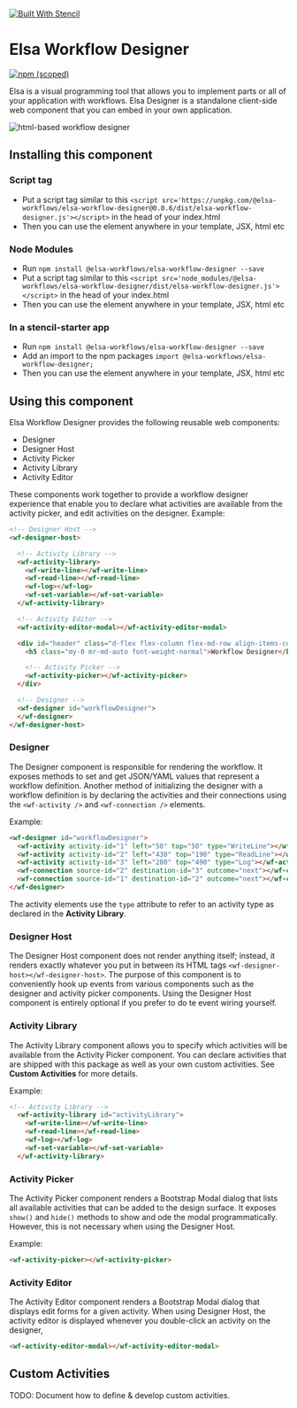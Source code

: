 [![Built With Stencil](https://img.shields.io/badge/-Built%20With%20Stencil-16161d.svg?logo=data%3Aimage%2Fsvg%2Bxml%3Bbase64%2CPD94bWwgdmVyc2lvbj0iMS4wIiBlbmNvZGluZz0idXRmLTgiPz4KPCEtLSBHZW5lcmF0b3I6IEFkb2JlIElsbHVzdHJhdG9yIDE5LjIuMSwgU1ZHIEV4cG9ydCBQbHVnLUluIC4gU1ZHIFZlcnNpb246IDYuMDAgQnVpbGQgMCkgIC0tPgo8c3ZnIHZlcnNpb249IjEuMSIgaWQ9IkxheWVyXzEiIHhtbG5zPSJodHRwOi8vd3d3LnczLm9yZy8yMDAwL3N2ZyIgeG1sbnM6eGxpbms9Imh0dHA6Ly93d3cudzMub3JnLzE5OTkveGxpbmsiIHg9IjBweCIgeT0iMHB4IgoJIHZpZXdCb3g9IjAgMCA1MTIgNTEyIiBzdHlsZT0iZW5hYmxlLWJhY2tncm91bmQ6bmV3IDAgMCA1MTIgNTEyOyIgeG1sOnNwYWNlPSJwcmVzZXJ2ZSI%2BCjxzdHlsZSB0eXBlPSJ0ZXh0L2NzcyI%2BCgkuc3Qwe2ZpbGw6I0ZGRkZGRjt9Cjwvc3R5bGU%2BCjxwYXRoIGNsYXNzPSJzdDAiIGQ9Ik00MjQuNywzNzMuOWMwLDM3LjYtNTUuMSw2OC42LTkyLjcsNjguNkgxODAuNGMtMzcuOSwwLTkyLjctMzAuNy05Mi43LTY4LjZ2LTMuNmgzMzYuOVYzNzMuOXoiLz4KPHBhdGggY2xhc3M9InN0MCIgZD0iTTQyNC43LDI5Mi4xSDE4MC40Yy0zNy42LDAtOTIuNy0zMS05Mi43LTY4LjZ2LTMuNkgzMzJjMzcuNiwwLDkyLjcsMzEsOTIuNyw2OC42VjI5Mi4xeiIvPgo8cGF0aCBjbGFzcz0ic3QwIiBkPSJNNDI0LjcsMTQxLjdIODcuN3YtMy42YzAtMzcuNiw1NC44LTY4LjYsOTIuNy02OC42SDMzMmMzNy45LDAsOTIuNywzMC43LDkyLjcsNjguNlYxNDEuN3oiLz4KPC9zdmc%2BCg%3D%3D&colorA=16161d&style=flat-square)](https://stenciljs.com/)

# Elsa Workflow Designer

[![npm (scoped)](https://img.shields.io/npm/v/@elsa-workflows/elsa-workflow-designer.svg)](https://www.npmjs.com/package/@elsa-workflows/elsa-workflow-designer)

Elsa is a visual programming tool that allows you to implement parts or all of your application with workflows.
Elsa Designer is a standalone client-side web component that you can embed in your own application.

![html-based workflow designer](/doc/workflow-sample-1.png)

## Installing this component

### Script tag

- Put a script tag similar to this `<script src='https://unpkg.com/@elsa-workflows/elsa-workflow-designer@0.0.6/dist/elsa-workflow-designer.js'></script>` in the head of your index.html
- Then you can use the element anywhere in your template, JSX, html etc

### Node Modules
- Run `npm install @elsa-workflows/elsa-workflow-designer --save`
- Put a script tag similar to this `<script src='node_modules/@elsa-workflows/elsa-workflow-designer/dist/elsa-workflow-designer.js'></script>` in the head of your index.html
- Then you can use the element anywhere in your template, JSX, html etc

### In a stencil-starter app
- Run `npm install @elsa-workflows/elsa-workflow-designer --save`
- Add an import to the npm packages `import @elsa-workflows/elsa-workflow-designer;`
- Then you can use the element anywhere in your template, JSX, html etc

## Using this component

Elsa Workflow Designer provides the following reusable web components:

- Designer
- Designer Host
- Activity Picker
- Activity Library
- Activity Editor

These components work together to provide a workflow designer experience that enable you to declare what activities are available from the activity picker, and edit activities on the designer.
Example:

```html
<!-- Designer Host -->
<wf-designer-host>

  <!-- Activity Library -->
  <wf-activity-library>
    <wf-write-line></wf-write-line>
    <wf-read-line></wf-read-line>
    <wf-log></wf-log>
    <wf-set-variable></wf-set-variable>
  </wf-activity-library>

  <!-- Activity Editor -->
  <wf-activity-editor-modal></wf-activity-editor-modal>

  <div id="header" class="d-flex flex-column flex-md-row align-items-center p-3 px-md-4 mb-3 bg-dark border-bottom shadow-sm">
    <h5 class="my-0 mr-md-auto font-weight-normal">Workflow Designer</h5>

    <!-- Activity Picker -->
    <wf-activity-picker></wf-activity-picker>
  </div>

  <!-- Designer -->
  <wf-designer id="workflowDesigner">
  </wf-designer>
</wf-designer-host>
```

### Designer

The Designer component is responsible for rendering the workflow. It exposes methods to set and get JSON/YAML values that represent a workflow definition.
Another method of initializing the designer with a workflow definition is by declaring the activities and their connections using the `<wf-activity />` and `<wf-connection />` elements.

Example:

```html
<wf-designer id="workflowDesigner">
  <wf-activity activity-id="1" left="50" top="50" type="WriteLine"></wf-activity>
  <wf-activity activity-id="2" left="430" top="190" type="ReadLine"></wf-activity>
  <wf-activity activity-id="3" left="280" top="490" type="Log"></wf-activity>
  <wf-connection source-id="2" destination-id="3" outcome="next"></wf-connection>
  <wf-connection source-id="1" destination-id="2" outcome="next"></wf-connection>
</wf-designer>
```

The activity elements use the `type` attribute to refer to an activity type as declared in the **Activity Library**.

### Designer Host

The Designer Host component does not render anything itself; instead, it renders exactly whatever you put in between its HTML tags `<wf-designer-host></wf-designer-host>`.
The purpose of this component is to conveniently  hook up events from various components such as the designer and activity picker components. Using the Designer Host component is entirely optional if you prefer to do te event wiring yourself.

### Activity Library

The Activity Library component allows you to specify which activities will be available from the Activity Picker component. You can declare activities that are shipped with this package as well as your own custom activities. See **Custom Activities** for more details.

Example:

```html
<!-- Activity Library -->
  <wf-activity-library id="activityLibrary">
    <wf-write-line></wf-write-line>
    <wf-read-line></wf-read-line>
    <wf-log></wf-log>
    <wf-set-variable></wf-set-variable>
  </wf-activity-library>
```

### Activity Picker

The Activity Picker component renders a Bootstrap Modal dialog that lists all available activities that can be added to the design surface. It exposes `show()` and `hide()` methods to show and ode the modal programmatically. However, this is not necessary when using the Designer Host.

Example:

```html
<wf-activity-picker></wf-activity-picker>
```

### Activity Editor

The Activity Editor component renders a Bootstrap Modal dialog that displays edit forms for a given activity. When using Designer Host, the activity editor is displayed whenever you double-click an activity on the designer,

```html
<wf-activity-editor-modal></wf-activity-editor-modal>
```

## Custom Activities

TODO: Document how to define & develop custom activities.